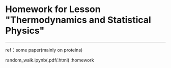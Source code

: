# Homework for Lesson "Thermodynamics and Statistical Physics"

---

ref：some paper(mainly on proteins)

random_walk.ipynb(.pdf/.html) :homework
